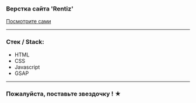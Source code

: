 
### Верстка сайта 'Rentiz' 

  [Посмотрите сами](https://juliadooby.github.io/Rentiz/)

---

### Стек / Stack: 

* HTML
* CSS
* Javascript 
* GSAP

---

### Пожалуйста, поставьте звездочку ! ★ 
